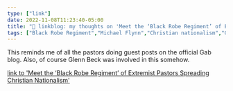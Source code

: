 ```yaml
---
type: ["link"]
date: 2022-11-08T11:23:40-05:00
title: "🔗 linkblog: my thoughts on 'Meet the ‘Black Robe Regiment’ of Extremist Pastors Spreading Christian Nationalism'"
tags: ["Black Robe Regiment","Michael Flynn","Christian nationalism","Gab","Glenn Beck"]
---
```

This reminds me of all the pastors doing guest posts on the official Gab blog. Also, of course Glenn Beck was involved in this somehow.
 

[link to 'Meet the ‘Black Robe Regiment’ of Extremist Pastors Spreading Christian Nationalism'](https://www.vice.com/en/article/pkgqk7/who-are-the-black-robe-regiment)
